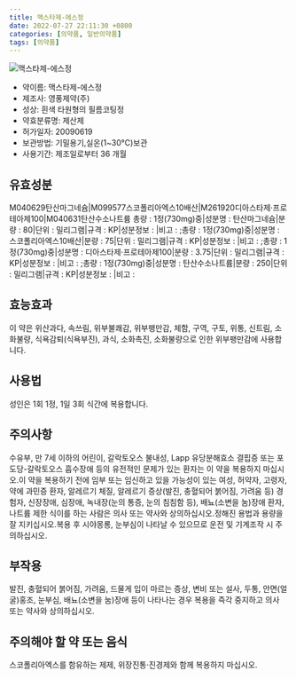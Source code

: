 ```yaml
---
title: 맥스타제-에스정
date: 2022-07-27 22:11:30 +0800
categories: [의약품, 일반의약품]
tags: [의약품]
---
```

![맥스타제-에스정](https://nedrug.mfds.go.kr/pbp/cmn/itemImageDownload/147426429003700023)

- 약이름: 맥스타제-에스정
- 제조사: 영풍제약(주)
- 성상: 흰색 타원형의 필름코팅정
- 약효분류명: 제산제
- 허가일자: 20090619
- 보관방법: 기밀용기,실온(1~30℃)보관
- 사용기간: 제조일로부터 36 개월
## 유효성분
M040629탄산마그네슘|M099577스코폴리아엑스10배산|M261920디아스타제·프로테아제100|M040631탄산수소나트륨
총량 : 1정(730mg)중|성분명 : 탄산마그네슘|분량 : 80|단위 : 밀리그램|규격 : KP|성분정보 : |비고 : ;총량 : 1정(730mg)중|성분명 : 스코폴리아엑스10배산|분량 : 75|단위 : 밀리그램|규격 : KP|성분정보 : |비고 : ;총량 : 1정(730mg)중|성분명 : 디아스타제·프로테아제100|분량 : 3.75|단위 : 밀리그램|규격 : KP|성분정보 : |비고 : ;총량 : 1정(730mg)중|성분명 : 탄산수소나트륨|분량 : 250|단위 : 밀리그램|규격 : KP|성분정보 : |비고 :
## 효능효과
이 약은 위산과다, 속쓰림, 위부불쾌감, 위부팽만감, 체함, 구역, 구토, 위통, 신트림, 소화불량, 식욕감퇴(식욕부진), 과식, 소화촉진, 소화불량으로 인한 위부팽만감에 사용합니다.
## 사용법
성인은 1회 1정, 1일 3회 식간에 복용합니다.
## 주의사항
수유부, 만 7세 이하의 어린이, 갈락토오스 불내성, Lapp 유당분해효소 결핍증 또는 포도당-갈락토오스 흡수장애 등의 유전적인 문제가 있는 환자는 이 약을 복용하지 마십시오.이 약을 복용하기 전에 임부 또는 임신하고 있을 가능성이 있는 여성, 허약자, 고령자, 약에 과민증 환자, 알레르기 체질, 알레르기 증상(발진, 충혈되어 붉어짐, 가려움 등) 경험자, 신장장애, 심장애, 녹내장(눈의 통증, 눈의 침침함 등), 배뇨(소변을 눔)장애 환자, 나트륨 제한 식이를 하는 사람은 의사 또는 약사와 상의하십시오.정해진 용법과 용량을 잘 지키십시오.복용 후 시야몽롱, 눈부심이 나타날 수 있으므로 운전 및 기계조작 시 주의하십시오.
## 부작용
발진, 충혈되어 붉어짐, 가려움, 드물게 입이 마르는 증상, 변비 또는 설사, 두통, 안면(얼굴)홍조, 눈부심, 배뇨(소변을 눔)장애 등이 나타나는 경우 복용을 즉각 중지하고 의사 또는 약사와 상의하십시오.
## 주의해야 할 약 또는 음식
스코폴리아엑스를 함유하는 제제, 위장진통·진경제와 함께 복용하지 마십시오.

